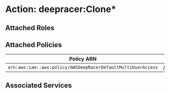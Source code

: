 # Action: deepracer:Clone*

## Attached Roles

## Attached Policies

| Policy ARN | Policy Name |
|------------|-------------|
| `arn:aws:iam::aws:policy/AWSDeepRacerDefaultMultiUserAccess` | [AWSDeepRacerDefaultMultiUserAccess](../policies.md#awsdeepracerdefaultmultiuseraccess) |

## Associated Services

